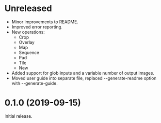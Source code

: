 
# Unreleased

* Minor improvements to README.
* Improved error reporting.
* New operations:
  - Crop
  - Overlay
  - Map
  - Sequence
  - Pad
  - Tile
  - New
* Added support for glob inputs and a variable number of output images.
* Moved user guide into separate file, replaced --generate-readme option
  with --generate-guide.

# 0.1.0 (2019-09-15)

Initial release.
